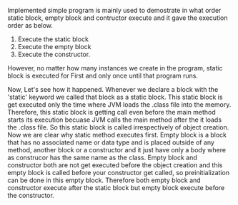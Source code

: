Implemented simple program is mainly used to demostrate in what order static block, empty block and contructor execute and it gave the execution order as below.

1. Execute the static block
2. Execute the empty block
3. Execute the constructor.

However, no matter how many instances we create in the program, static block is executed for First and only once until that program runs.


Now, Let's see how it happened.
Whenever we declare a block with the 'static' keyword we called that block as a static block.
This static block is get executed only the time where JVM loads the .class file into the memory. Therefore, this static block is getting call even before the main method starts its execution becuase JVM calls the main method after the it loads the .class file. So this static block is called irrespectively of object creation. Now we are clear why static method executes first.
Empty block is a block that has no associated name or data type and is placed outside of any method, another block or a constructor and it just have only a body where as construcor has the same name as the class.
Empty block and constructor both are not get executed before the object creation and this empty block is called before your constructor get called, so preinitialization can be done in this empty block. Therefore both empty block and constructor execute after the static block but empty block execute before the constructor. 


